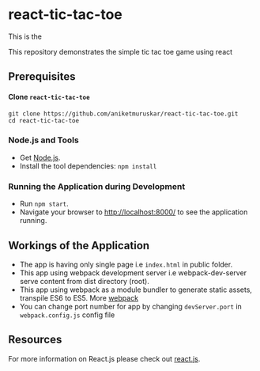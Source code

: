 # react-tic-tac-toe
This is the 


This repository demonstrates the simple tic tac toe game using react


## Prerequisites

#### Clone `react-tic-tac-toe`

```
git clone https://github.com/aniketmuruskar/react-tic-tac-toe.git
cd react-tic-tac-toe
```

### Node.js and Tools

* Get [Node.js][node-download].
* Install the tool dependencies: `npm install`


### Running the Application during Development

* Run `npm start`.
* Navigate your browser to [http://localhost:8000/](http://localhost:8000/) to see the application running.


## Workings of the Application

* The app is having only single page  i.e `index.html` in public folder.
* This app using webpack development server i.e webpack-dev-server serve content from dist directory (root).
* This app using webpack as a module bundler to generate static assets, transpile ES6 to ES5. More [webpack][webpack]
* You can change port number for app by changing `devServer.port` in `webpack.config.js` config file


## Resources

For more information on React.js please check out [react.js][reactjs].

[git-home]: https://git-scm.com
[git-setup]: https://help.github.com/articles/set-up-git/
[node-download]: https://nodejs.org/en/download/package-manager/
[reactjs]: https://facebook.github.io/react/
[webpack]: https://webpack.js.org/